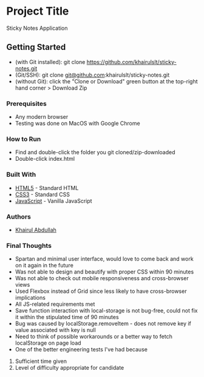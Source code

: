 # Project Title

Sticky Notes Application

## Getting Started

* (with Git installed): git clone https://github.com/khairulslt/sticky-notes.git
* (Git/SSH): git clone git@github.com:khairulslt/sticky-notes.git
* (without Git): click the "Clone or Download" green button at the top-right hand corner > Download Zip

### Prerequisites

* Any modern browser
* Testing was done on MacOS with Google Chrome

### How to Run

* Find and double-click the folder you git cloned/zip-downloaded 
* Double-click index.html

### Built With

* [HTML5](https://developer.mozilla.org/en-US/docs/Web/Guide/HTML/HTML5) - Standard HTML
* [CSS3](https://developer.mozilla.org/en-US/docs/Web/CSS/CSS3) - Standard CSS
* [JavaScript](https://www.javascript.com/) - Vanilla JavaScript

### Authors

* [Khairul Abdullah](https://khairulslt.me)

### Final Thoughts

* Spartan and minimal user interface, would love to come back and work on it again in the future
* Was not able to design and beautify with proper CSS within 90 minutes
* Was not able to check out mobile responsiveness and cross-browser views
* Used Flexbox instead of Grid since less likely to have cross-browser implications 
* All JS-related requirements met
* Save function interaction with local-storage is not bug-free, could not fix it within the stipulated time of 90 minutes
* Bug was caused by localStorage.removeItem - does not remove key if value associated with key is null
* Need to think of possible workarounds or a better way to fetch localStorage on page load
* One of the better engineering tests I've had because
1) Sufficient time given
2) Level of difficulty appropriate for candidate
